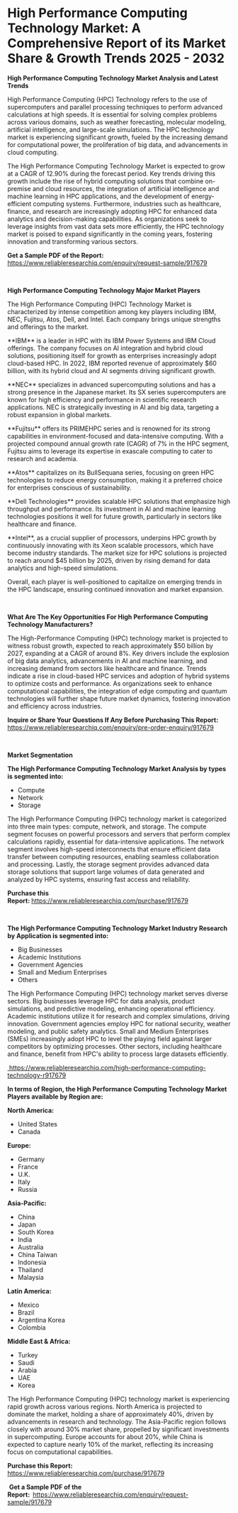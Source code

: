 <p><h1>High Performance Computing Technology Market: A Comprehensive Report of its Market Share & Growth Trends 2025 - 2032</h1></p><p><strong>High Performance Computing Technology Market Analysis and Latest Trends</strong></p>
<p><p>High Performance Computing (HPC) Technology refers to the use of supercomputers and parallel processing techniques to perform advanced calculations at high speeds. It is essential for solving complex problems across various domains, such as weather forecasting, molecular modeling, artificial intelligence, and large-scale simulations. The HPC technology market is experiencing significant growth, fueled by the increasing demand for computational power, the proliferation of big data, and advancements in cloud computing.</p><p>The High Performance Computing Technology Market is expected to grow at a CAGR of 12.90% during the forecast period. Key trends driving this growth include the rise of hybrid computing solutions that combine on-premise and cloud resources, the integration of artificial intelligence and machine learning in HPC applications, and the development of energy-efficient computing systems. Furthermore, industries such as healthcare, finance, and research are increasingly adopting HPC for enhanced data analytics and decision-making capabilities. As organizations seek to leverage insights from vast data sets more efficiently, the HPC technology market is poised to expand significantly in the coming years, fostering innovation and transforming various sectors.</p></p>
<p><strong>Get a Sample PDF of the Report:&nbsp;</strong> <a href="https://www.reliableresearchiq.com/enquiry/request-sample/917679?utm_campaign=3098&utm_medium=2&utm_source=Github&utm_content=ia&utm_term=16042025&utm_id=high-performance-computing-technology">https://www.reliableresearchiq.com/enquiry/request-sample/917679</a></p>
<p>&nbsp;</p>
<p><strong>High Performance Computing Technology Major Market Players</strong></p>
<p><p>The High Performance Computing (HPC) Technology Market is characterized by intense competition among key players including IBM, NEC, Fujitsu, Atos, Dell, and Intel. Each company brings unique strengths and offerings to the market.</p><p>**IBM** is a leader in HPC with its IBM Power Systems and IBM Cloud offerings. The company focuses on AI integration and hybrid cloud solutions, positioning itself for growth as enterprises increasingly adopt cloud-based HPC. In 2022, IBM reported revenue of approximately $60 billion, with its hybrid cloud and AI segments driving significant growth.</p><p>**NEC** specializes in advanced supercomputing solutions and has a strong presence in the Japanese market. Its SX series supercomputers are known for high efficiency and performance in scientific research applications. NEC is strategically investing in AI and big data, targeting a robust expansion in global markets.</p><p>**Fujitsu** offers its PRIMEHPC series and is renowned for its strong capabilities in environment-focused and data-intensive computing. With a projected compound annual growth rate (CAGR) of 7% in the HPC segment, Fujitsu aims to leverage its expertise in exascale computing to cater to research and academia.</p><p>**Atos** capitalizes on its BullSequana series, focusing on green HPC technologies to reduce energy consumption, making it a preferred choice for enterprises conscious of sustainability. </p><p>**Dell Technologies** provides scalable HPC solutions that emphasize high throughput and performance. Its investment in AI and machine learning technologies positions it well for future growth, particularly in sectors like healthcare and finance.</p><p>**Intel**, as a crucial supplier of processors, underpins HPC growth by continuously innovating with its Xeon scalable processors, which have become industry standards. The market size for HPC solutions is projected to reach around $45 billion by 2025, driven by rising demand for data analytics and high-speed simulations. </p><p>Overall, each player is well-positioned to capitalize on emerging trends in the HPC landscape, ensuring continued innovation and market expansion.</p></p>
<p>&nbsp;</p>
<p><strong>What Are The Key Opportunities For High Performance Computing Technology Manufacturers?</strong></p>
<p><p>The High-Performance Computing (HPC) technology market is projected to witness robust growth, expected to reach approximately $50 billion by 2027, expanding at a CAGR of around 8%. Key drivers include the explosion of big data analytics, advancements in AI and machine learning, and increasing demand from sectors like healthcare and finance. Trends indicate a rise in cloud-based HPC services and adoption of hybrid systems to optimize costs and performance. As organizations seek to enhance computational capabilities, the integration of edge computing and quantum technologies will further shape future market dynamics, fostering innovation and efficiency across industries.</p></p>
<p><strong>Inquire or Share Your Questions If Any Before Purchasing This Report:</strong> <a href="https://www.reliableresearchiq.com/enquiry/pre-order-enquiry/917679?utm_campaign=3098&utm_medium=2&utm_source=Github&utm_content=ia&utm_term=16042025&utm_id=high-performance-computing-technology">https://www.reliableresearchiq.com/enquiry/pre-order-enquiry/917679</a></p>
<p>&nbsp;</p>
<p><strong>Market Segmentation</strong></p>
<p><strong>The High Performance Computing Technology Market Analysis by types is segmented into:</strong></p>
<p><ul><li>Compute</li><li>Network</li><li>Storage</li></ul></p>
<p><p>The High Performance Computing (HPC) technology market is categorized into three main types: compute, network, and storage. The compute segment focuses on powerful processors and servers that perform complex calculations rapidly, essential for data-intensive applications. The network segment involves high-speed interconnects that ensure efficient data transfer between computing resources, enabling seamless collaboration and processing. Lastly, the storage segment provides advanced data storage solutions that support large volumes of data generated and analyzed by HPC systems, ensuring fast access and reliability.</p></p>
<p><strong>Purchase this Report:&nbsp;</strong><a href="https://www.reliableresearchiq.com/purchase/917679?utm_campaign=3098&utm_medium=2&utm_source=Github&utm_content=ia&utm_term=16042025&utm_id=high-performance-computing-technology">https://www.reliableresearchiq.com/purchase/917679</a></p>
<p>&nbsp;</p>
<p><strong>The High Performance Computing Technology Market Industry Research by Application is segmented into:</strong></p>
<p><ul><li>Big Businesses</li><li>Academic Institutions</li><li>Government Agencies</li><li>Small and Medium Enterprises</li><li>Others</li></ul></p>
<p><p>The High Performance Computing (HPC) technology market serves diverse sectors. Big businesses leverage HPC for data analysis, product simulations, and predictive modeling, enhancing operational efficiency. Academic institutions utilize it for research and complex simulations, driving innovation. Government agencies employ HPC for national security, weather modeling, and public safety analytics. Small and Medium Enterprises (SMEs) increasingly adopt HPC to level the playing field against larger competitors by optimizing processes. Other sectors, including healthcare and finance, benefit from HPC's ability to process large datasets efficiently.</p></p>
<p><a href="https://www.reliableresearchiq.com/high-performance-computing-technology-r917679?utm_campaign=3098&utm_medium=2&utm_source=Github&utm_content=ia&utm_term=16042025&utm_id=high-performance-computing-technology">&nbsp;https://www.reliableresearchiq.com/high-performance-computing-technology-r917679</a></p>
<p><strong>In terms of Region, the High Performance Computing Technology Market Players available by Region are:</strong></p>
<p>
    <p> <strong> North America: </strong>
        <ul>
            <li>United States</li>
            <li>Canada</li>
        </ul>
        </p> 
    <p> <strong> Europe: </strong>
        <ul>
            <li>Germany</li>
            <li>France</li>
            <li>U.K.</li>
            <li>Italy</li>
            <li>Russia</li>
        </ul>
        </p> 
    <p> <strong> Asia-Pacific: </strong>
        <ul>
            <li>China</li>
            <li>Japan</li>
            <li>South Korea</li>
            <li>India</li>
            <li>Australia</li>
            <li>China Taiwan</li>
            <li>Indonesia</li>
            <li>Thailand</li>
            <li>Malaysia</li>
        </ul>
        </p> 
    <p> <strong> Latin America: </strong>
        <ul>
            <li>Mexico</li>
            <li>Brazil</li>
            <li>Argentina Korea</li>
            <li>Colombia</li>
        </ul>
        </p> 
    <p> <strong> Middle East & Africa: </strong>
        <ul>
            <li>Turkey</li>
            <li>Saudi</li>
            <li>Arabia</li>
            <li>UAE</li>
            <li>Korea</li>
        </ul>
    </p>
    </p>
<p><p>The High Performance Computing (HPC) technology market is experiencing rapid growth across various regions. North America is projected to dominate the market, holding a share of approximately 40%, driven by advancements in research and technology. The Asia-Pacific region follows closely with around 30% market share, propelled by significant investments in supercomputing. Europe accounts for about 20%, while China is expected to capture nearly 10% of the market, reflecting its increasing focus on computational capabilities.</p></p>
<p><strong>Purchase this Report: </strong><a href="https://www.reliableresearchiq.com/purchase/917679?utm_campaign=3098&utm_medium=2&utm_source=Github&utm_content=ia&utm_term=16042025&utm_id=high-performance-computing-technology">https://www.reliableresearchiq.com/purchase/917679</a></p>
<p>&nbsp;<strong>Get a Sample PDF of the Report:&nbsp;&nbsp;</strong><a href="https://www.reliableresearchiq.com/enquiry/request-sample/917679?utm_campaign=3098&utm_medium=2&utm_source=Github&utm_content=ia&utm_term=16042025&utm_id=high-performance-computing-technology">https://www.reliableresearchiq.com/enquiry/request-sample/917679</a></p>
<p><strong></strong></p>
<p><p></p><p></p><p></p></p>